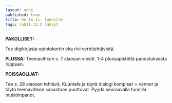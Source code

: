 ```yaml
---
layout: none
published: true
title: Ke 16.11. tunnille
tags: rub11-12.2 läksyt
---
```

**PAKOLLISET:**

Tee digikirjasta opintokortin eka rivi verbitehtävistä.

**PLUSSA:**
Teemavihkon s. 7 alaosan viestit. 1-4 plussapistettä panostuksesta riippuen.

**POISSAOLIJAT:**

Tee s. 28 alaosan tehtävä. Kuuntele ja täytä dialogi kompisar + vänner ja täytä teemavihkon sanastoon puuttuvat. Pyydä seuraavalla tunnilla muistiinpanot.